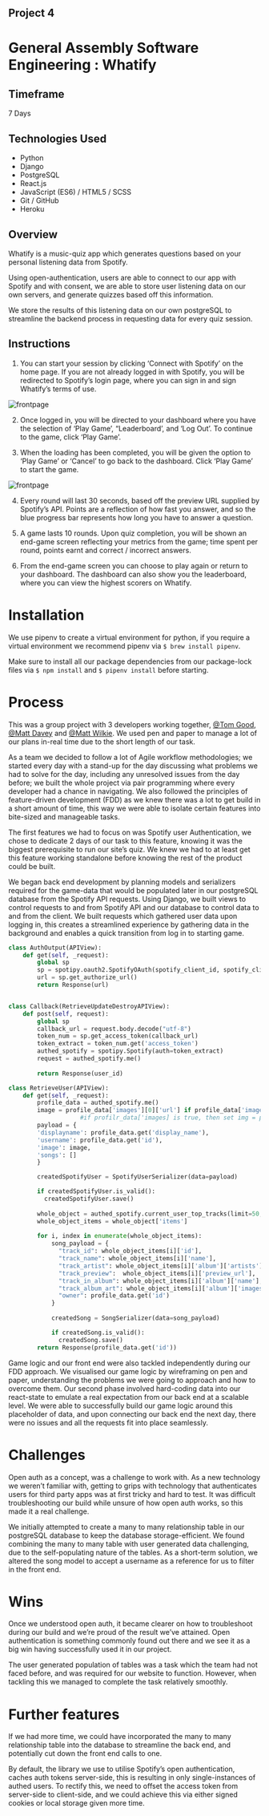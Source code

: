 ## Project 4
# General Assembly Software Engineering : Whatify

## Timeframe
7 Days

## Technologies Used
* Python
* Django
* PostgreSQL
* React.js
* JavaScript (ES6) / HTML5 / SCSS
* Git / GitHub
* Heroku

## Overview
Whatify is a music-quiz app which generates questions based on your personal listening data from Spotify.

Using open-authentication, users are able to connect to our app with Spotify and with consent, we are able to store user listening data on our own servers, and generate quizzes based off this information.

We store the results of this listening data on our own postgreSQL to streamline the backend process in requesting data for every quiz session.

## Instructions
1. You can start your session by clicking ‘Connect with Spotify’ on the home page. If you are not already logged in with Spotify, you will be redirected to Spotify’s login page, where you can sign in and sign Whatify’s terms of use.

![frontpage](https://i.imgur.com/Bc4ph0B.png)

2. Once logged in, you will be directed to your dashboard where you have the selection of ‘Play Game’, “Leaderboard’, and ‘Log Out’. To continue to the game, click ‘Play Game’.

3. When the loading has been completed, you will be given the option to ‘Play Game’ or ‘Cancel’ to go back to the dashboard. Click ‘Play Game’ to start the game.

![frontpage](https://i.imgur.com/MTU0Dwv.png)

4. Every round will last 30 seconds, based off the preview URL supplied by Spotify’s API. Points are a reflection of how fast you answer, and so the blue progress bar represents how long you have to answer a question.

5. A game lasts 10 rounds. Upon quiz completion, you will be shown an end-game screen reflecting your metrics from the game; time spent per round, points earnt and correct /  incorrect answers. 

6. From the end-game screen you can choose to play again or return to your dashboard. The dashboard can also show you the leaderboard, where you can view the highest scorers on Whatify.

# Installation

We use pipenv to create a virtual environment for python, if you require a virtual environment we recommend pipenv via `$ brew install pipenv`.

Make sure to install all our package dependencies from our package-lock files via `$ npm install` and `$ pipenv install` before starting.

# Process
This was a group project with 3 developers working together, [@Tom Good](https://github.com/TE-Good), [@Matt Davey](https://github.com/nuclearsheep540) and [@Matt Wilkie](https://github.com/MattPRW). We used pen and paper to manage a lot of our plans in-real time due to the short length of our task.

As a team we decided to follow a lot of Agile workflow methodologies; we started every day with a stand-up for the day discussing what problems we had to solve for the day, including any unresolved issues from the day before; we built the whole project via pair programming where every developer had a chance in navigating. We also followed the principles of feature-driven development (FDD) as we knew there was a lot to get build in a short amount of time, this way we were able to isolate certain features into bite-sized and manageable tasks.

The first features we had to focus on was Spotify user Authentication, we chose to dedicate 2 days of our task to this feature, knowing it was the biggest prerequisite to run our site’s quiz. We knew we had to at least get this feature working standalone before knowing the rest of the product could be built.

We began back end development by planning models and serializers required for the game-data that would be populated later in our postgreSQL database from the Spotify API requests. Using Django, we built views to control requests to and from Spotify API and our database to control data to and from the client. We built requests which gathered user data upon logging in, this creates a streamlined experience by gathering data in the background and enables a quick transition from log in to starting game.


```python
class AuthOutput(APIView):
    def get(self, _request):
        global sp 
        sp = spotipy.oauth2.SpotifyOAuth(spotify_client_id, spotify_client_secret, spotify_redirect_uri, state=None, scope=scope, cache_path=None, proxies=None)
        url = sp.get_authorize_url()
        return Response(url)


class Callback(RetrieveUpdateDestroyAPIView):
    def post(self, request):
        global sp
        callback_url = request.body.decode("utf-8")
        token_num = sp.get_access_token(callback_url)     
        token_extract = token_num.get('access_token')
        authed_spotify = spotipy.Spotify(auth=token_extract)
        request = authed_spotify.me()
        
        return Response(user_id)

class RetrieveUser(APIView):
    def get(self, _request):
        profile_data = authed_spotify.me()
        image = profile_data['images'][0]['url'] if profile_data['images'] else 'https://news.artnet.com/app/news-upload/2016/03/kanye-west-crop-e1458141735868-256x256.jpg'
                    #if profilr_data['images] is true, then set img = profile_data['images'][0]['url'], else, return Kanye
        payload = {
        'displayname': profile_data.get('display_name'),
        'username': profile_data.get('id'),
        'image': image,
        'songs': []
        }

        createdSpotifyUser = SpotifyUserSerializer(data=payload)

        if createdSpotifyUser.is_valid():
          createdSpotifyUser.save()
        
        whole_object = authed_spotify.current_user_top_tracks(limit=50, offset=0, time_range='medium_term')
        whole_object_items = whole_object['items']
      
        for i, index in enumerate(whole_object_items):
            song_payload = {
              "track_id": whole_object_items[i]['id'],
              "track_name": whole_object_items[i]['name'],
              "track_artist": whole_object_items[i]['album']['artists'][0]['name'],
              "track_preview":  whole_object_items[i]['preview_url'],
              "track_in_album": whole_object_items[i]['album']['name'],
              "track_album_art": whole_object_items[i]['album']['images'][0]['url'],
              "owner": profile_data.get('id')
            }
          
            createdSong = SongSerializer(data=song_payload)

            if createdSong.is_valid():
              createdSong.save()
        return Response(profile_data.get('id'))
```

Game logic and our front end were also tackled independently during our FDD approach. We visualised our game logic by wireframing on pen and paper, understanding the problems we were going to approach and how to overcome them. Our second phase involved hard-coding data into our react-state to emulate a real expectation from our back end at a scalable level. We were able to successfully build our game logic around this placeholder of data, and upon connecting our back end the next day, there were no issues and all the requests fit into place seamlessly.

# Challenges
Open auth as a concept, was a challenge to work with. As a new technology we weren’t familiar with, getting to grips with technology that authenticates users for third party apps was at first tricky and hard to test. It was difficult troubleshooting our build while unsure of how open auth works, so this made it a real challenge.

We initially attempted to create a many to many relationship table in our postgreSQL database to keep the database storage-efficient. We found combining the many to many table with user generated data challenging, due to the self-populating nature of the tables. As a short-term solution, we altered the song model to accept a username as a reference for us to filter in the front end.

# Wins
Once we understood open auth, it became clearer on how to troubleshoot during our build and we’re proud of the result we’ve attained. Open authentication is something commonly found out there and we see it as a big win having successfully used it in our project.

The user generated population of tables was a task which the team had not faced before, and was required for our website to function. However, when tackling this we managed to complete the task relatively smoothly.

# Further features
If we had more time, we could have incorporated the many to many relationship table into the database to streamline the back end, and potentially cut down the front end calls to one.

By default, the library we use to utilise Spotify’s open authentication, caches auth tokens server-side, this is resulting in only single-instances of authed users. To rectify this, we need to offset the access token from server-side to client-side, and we could achieve this via either signed cookies or local storage given more time.
